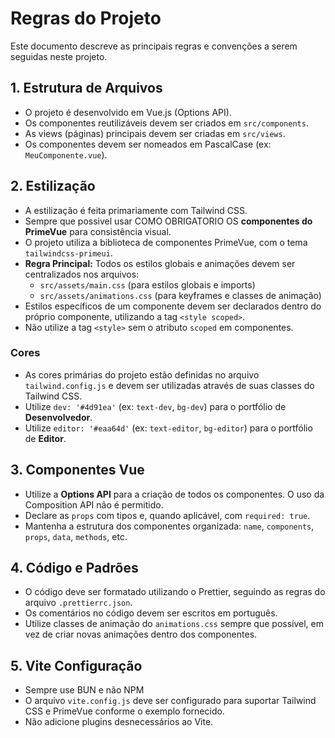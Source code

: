 # Regras do Projeto

Este documento descreve as principais regras e convenções a serem seguidas neste projeto.

## 1. Estrutura de Arquivos

- O projeto é desenvolvido em Vue.js (Options API).
- Os componentes reutilizáveis devem ser criados em `src/components`.
- As views (páginas) principais devem ser criadas em `src/views`.
- Os componentes devem ser nomeados em PascalCase (ex: `MeuComponente.vue`).

## 2. Estilização

- A estilização é feita primariamente com Tailwind CSS.
- Sempre que possivel usar  COMO OBRIGATORIO OS **componentes do PrimeVue** para consistência visual.
- O projeto utiliza a biblioteca de componentes PrimeVue, com o tema `tailwindcss-primeui`.
- **Regra Principal:** Todos os estilos globais e animações devem ser centralizados nos arquivos:
  - `src/assets/main.css` (para estilos globais e imports)
  - `src/assets/animations.css` (para keyframes e classes de animação)
- Estilos específicos de um componente devem ser declarados dentro do próprio componente, utilizando a tag `<style scoped>`.
- Não utilize a tag `<style>` sem o atributo `scoped` em componentes.

### Cores

- As cores primárias do projeto estão definidas no arquivo `tailwind.config.js` e devem ser utilizadas através de suas classes do Tailwind CSS.
- Utilize `dev: '#4d91ea'` (ex: `text-dev`, `bg-dev`) para o portfólio de **Desenvolvedor**.
- Utilize `editor: '#eaa64d'` (ex: `text-editor`, `bg-editor`) para o portfólio de **Editor**.

## 3. Componentes Vue

- Utilize a **Options API** para a criação de todos os componentes. O uso da Composition API não é permitido.
- Declare as `props` com tipos e, quando aplicável, com `required: true`.
- Mantenha a estrutura dos componentes organizada: `name`, `components`, `props`, `data`, `methods`, etc.

## 4. Código e Padrões

- O código deve ser formatado utilizando o Prettier, seguindo as regras do arquivo `.prettierrc.json`.
- Os comentários no código devem ser escritos em português.
- Utilize classes de animação do `animations.css` sempre que possível, em vez de criar novas animações dentro dos componentes.

## 5. Vite Configuração

- Sempre use BUN e não NPM
- O arquivo `vite.config.js` deve ser configurado para suportar Tailwind CSS e PrimeVue conforme o exemplo fornecido.
- Não adicione plugins desnecessários ao Vite.
